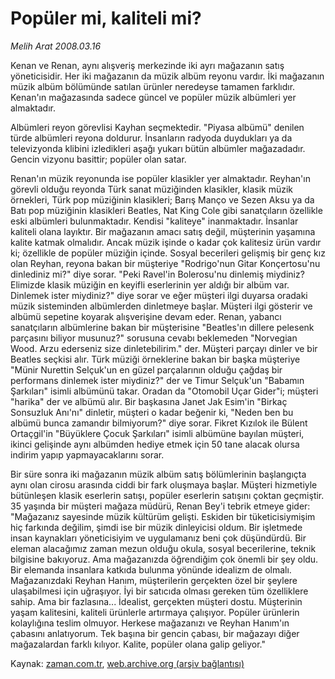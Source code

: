 # Popüler mi, kaliteli mi?

*Melih Arat 2008.03.16*

<tr><td class="metin" colspan="2" style="padding-top: 20px; padding-left: 5px; padding-right: 10px;">Kenan ve Renan, aynı alışveriş merkezinde iki ayrı mağazanın satış yöneticisidir. Her iki mağazanın da müzik albüm reyonu vardır. İki mağazanın müzik albüm bölümünde satılan ürünler neredeyse tamamen farklıdır. Kenan'ın mağazasında sadece güncel ve popüler müzik albümleri yer almaktadır.</td></tr><tr><td class="metin" colspan="2" style="padding-top: 20px; padding-left: 5px; padding-right: 10px;"><p>Albümleri reyon görevlisi Kayhan seçmektedir. "Piyasa albümü" denilen türde albümleri reyona doldurur. İnsanların radyoda duydukları ya da televizyonda klibini izledikleri aşağı yukarı bütün albümler mağazadadır. Gencin vizyonu basittir; popüler olan satar.
<p> Renan'ın müzik reyonunda ise popüler klasikler yer almaktadır. Reyhan'ın görevli olduğu reyonda Türk sanat müziğinden klasikler, klasik müzik örnekleri, Türk pop müziğinin klasikleri; Barış Manço ve Sezen Aksu ya da Batı pop müziğinin klasikleri Beatles, Nat King Cole gibi sanatçıların özellikle eski albümleri bulunmaktadır. Kendisi "kaliteye" inanmaktadır. İnsanlar kaliteli olana layıktır. Bir mağazanın amacı satış değil, müşterinin yaşamına kalite katmak olmalıdır. Ancak müzik işinde o kadar çok kalitesiz ürün vardır ki; özellikle de popüler müziğin içinde. Sosyal becerileri gelişmiş bir genç kız olan Reyhan, reyona bakan bir müşteriye "Rodrigo'nun Gitar Konçertosu'nu dinlediniz mi?" diye sorar. "Peki Ravel'in Bolerosu'nu dinlemiş miydiniz? Elimizde klasik müziğin en keyifli eserlerinin yer aldığı bir albüm var. Dinlemek ister miydiniz?" diye sorar ve eğer müşteri ilgi duyarsa oradaki müzik sisteminden albümlerden dinletmeye başlar. Müşteri ilgi gösterir ve albümü sepetine koyarak alışverişine devam eder. Renan, yabancı sanatçıların albümlerine bakan bir müşterisine "Beatles'ın dillere pelesenk parçasını biliyor musunuz?" sorusuna cevabı beklemeden "Norvegian Wood. Arzu ederseniz size dinletebilirim." der. Müşteri parçayı dinler ve bir Beatles seçkisi alır. Türk müziği örneklerine bakan bir başka müşteriye "Münir Nurettin Selçuk'un en güzel parçalarının olduğu çağdaş bir performans dinlemek ister miydiniz?" der ve Timur Selçuk'un "Babamın Şarkıları" isimli albümünü takar. Oradan da "Otomobil Uçar Gider"i; müşteri "harika" der ve albümü alır. Bir başkasına Janet Jak Esim'in "Birkaç Sonsuzluk Anı'nı" dinletir, müşteri o kadar beğenir ki, "Neden ben bu albümü bunca zamandır bilmiyorum?" diye sorar. Fikret Kızılok ile Bülent Ortaçgil'in "Büyüklere Çocuk Şarkıları" isimli albümüne bayılan müşteri, ikinci gelişinde aynı albümden hediye etmek için 50 tane alacak olursa indirim yapıp yapmayacaklarını sorar.
<p> Bir süre sonra iki mağazanın müzik albüm satış bölümlerinin başlangıçta aynı olan cirosu arasında ciddi bir fark oluşmaya başlar. Müşteri hizmetiyle bütünleşen klasik eserlerin satışı, popüler eserlerin satışını çoktan geçmiştir. 35 yaşında bir müşteri mağaza müdürü, Renan Bey'i tebrik etmeye gider: "Mağazanız sayesinde müzik kültürüm gelişti. Eskiden bir tüketicisiymişim hiç farkında değilim, şimdi ise bir müzik dinleyicisi oldum. Bir işletmede insan kaynakları yöneticisiyim ve uygulamanız beni çok düşündürdü. Bir eleman alacağımız zaman mezun olduğu okula, sosyal becerilerine, teknik bilgisine bakıyoruz. Ama mağazanızda öğrendiğim çok önemli bir şey oldu. Bir elemanda insanlara katkıda bulunma yönünde idealizm de olmalı. Mağazanızdaki Reyhan Hanım, müşterilerin gerçekten özel bir şeylere ulaşabilmesi için uğraşıyor. İyi bir satıcıda olması gereken tüm özelliklere sahip. Ama bir fazlasına... İdealist, gerçekten müşteri dostu. Müşterinin yaşam kalitesini, kaliteli ürünlerle artırmaya çalışıyor. Popüler ürünlerin kolaylığına teslim olmuyor. Herkese mağazanızı ve Reyhan Hanım'ın çabasını anlatıyorum. Tek başına bir gencin çabası, bir mağazayı diğer mağazalardan farklı kılıyor. Kalite, popüler olana galip geliyor."<br/></p></p></p></td></tr>

Kaynak: [zaman.com.tr](http://zaman.com.tr/yazar.do?yazino=665158), [web.archive.org (arşiv bağlantısı)](http://web.archive.org/web/20080512234816/http://zaman.com.tr:80/yazar.do?yazino=665158)
